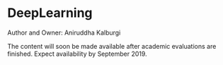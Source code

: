 # DeepLearning
Author and Owner: Aniruddha Kalburgi

The content will soon be made available after academic evaluations are finished.
Expect availability by September 2019.
